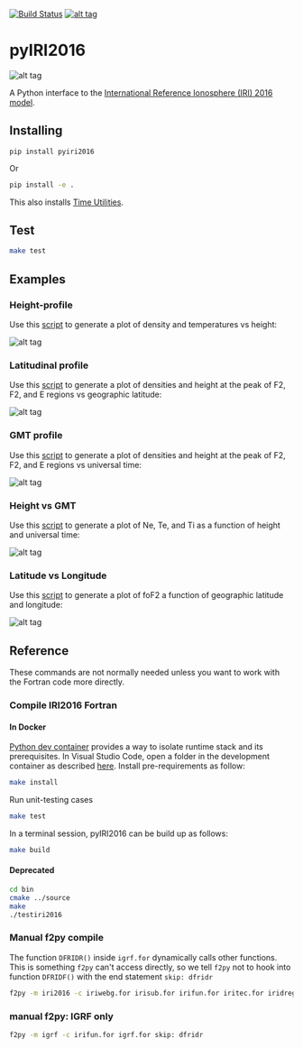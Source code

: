 [![Build Status](https://travis-ci.org/rilma/pyIRI2016.svg?branch=master)](https://travis-ci.org/rilma/pyIRI2016)
[![alt tag](https://zenodo.org/badge/DOI/10.5281/zenodo.240895.svg)](https://doi.org/10.5281/zenodo.240895)

# pyIRI2016

![alt tag](figures/iri2DExample02.gif)

A Python interface to the [International Reference Ionosphere (IRI) 2016 model](http://irimodel.org/). 


## Installing

    pip install pyiri2016

Or
```sh
pip install -e .
```
This also installs [Time Utilities](https://github.com/rilma/TimeUtilities).

## Test

```sh
make test
```

## Examples

### Height-profile
Use this [script](examples/iri1DExample01.py) to generate a plot of density and temperatures vs height:

![alt tag](figures/iri1DExample01.png)

### Latitudinal profile
Use this [script](examples/iri1DExample02.py) to generate a plot of densities and height at the peak of F2, F2, and E regions vs geographic latitude:

![alt tag](figures/iri1DExample02.png)

### GMT profile
Use this [script](examples/iri1DExample08.py) to generate a plot of densities and height at the peak of F2, F2, and E regions vs universal time:

![alt tag](figures/iri1DExample08.png)

### Height vs GMT
Use this [script](scripts/iri2DExample01.py) to generate a plot of Ne, Te, and Ti as a function of height and universal time:

![alt tag](figures/iri2DExample01.png)

### Latitude vs Longitude
Use this [script](scripts/iri2DExample02.py) to generate a plot of foF2 a function of geographic latitude and longitude:

![alt tag](figures/iri2DExample02.png)

## Reference
These commands are not normally needed unless you want to work with the Fortran code more directly.

### Compile IRI2016 Fortran

#### In Docker
[Python dev container](https://github.com/microsoft/vscode-remote-try-python) provides a way to isolate runtime stack and its prerequisites. In Visual Studio Code, open a folder in the development container as described [here](https://code.visualstudio.com/docs/remote/containers-tutorial). Install pre-requirements as follow:

```sh
make install
```

Run unit-testing cases

```sh
make test
```

In a terminal session, pyIRI2016 can be build up as follows:

```sh
make build
```

#### Deprecated

```sh
cd bin
cmake ../source
make
./testiri2016
```

### Manual f2py compile
The function `DFRIDR()` inside `igrf.for` dynamically calls other functions. 
This is something `f2py` can't access directly, so we tell `f2py` not to hook into function `DFRIDF()` with the end statement `skip: dfridr`
```sh
f2py -m iri2016 -c iriwebg.for irisub.for irifun.for iritec.for iridreg.for igrf.for  cira.for iriflip.for  skip: dfridr
```

### manual f2py: IGRF only
```sh
f2py -m igrf -c irifun.for igrf.for skip: dfridr
```
